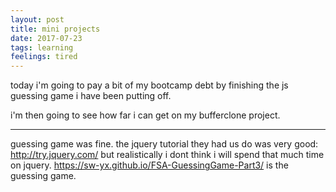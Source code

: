 ```yaml
---
layout: post
title: mini projects
date: 2017-07-23
tags: learning
feelings: tired
---
```


today i'm going to pay a bit of my bootcamp debt by finishing the js guessing game i have been putting off.

i'm then going to see how far i can get on my bufferclone project.

---

guessing game was fine. the jquery tutorial they had us do was very good: <http://try.jquery.com/> but realistically i dont think i will spend that much time on jquery. <https://sw-yx.github.io/FSA-GuessingGame-Part3/> is the guessing game.

